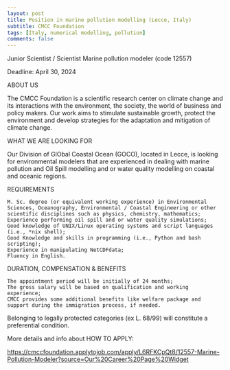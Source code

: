 ```yaml
---
layout: post
title: Position in marine pollution modelling (Lecce, Italy)
subtitle: CMCC Foundation
tags: [Italy, numerical modelling, pollution]
comments: false
---
```

Junior Scientist / Scientist Marine pollution modeler (code 12557)

Deadline: April 30, 2024

ABOUT US

The CMCC Foundation is a scientific research center on climate change and its interactions with the environment, the society, the world of business and policy makers.
Our work aims to stimulate sustainable growth, protect the environment and develop strategies for the adaptation and mitigation of climate change.

WHAT WE ARE LOOKING FOR

Our Division of GlObal Coastal Ocean (GOCO), located in Lecce, is looking for environmental modelers that are experienced in dealing with marine pollution and Oil Spill modelling and or water quality modelling on coastal and oceanic regions. 

REQUIREMENTS

    M. Sc. degree (or equivalent working experience) in Environmental Sciences, Oceanography, Environmental / Coastal Engineering or other scientific disciplines such as physics, chemistry, mathematics; 
    Experience performing oil spill and or water quality simulations;
    Good knowledge of UNIX/Linux operating systems and script languages (i.e., *nix shell);
    Good Knowledge and skills in programming (i.e., Python and bash scripting);
    Experience in manipulating NetCDFdata;
    Fluency in English.

DURATION, COMPENSATION & BENEFITS

    The appointment period will be initially of 24 months;
    The gross salary will be based on qualification and working experience;
    CMCC provides some additional benefits like welfare package and support during the immigration process, if needed.


Belonging to legally protected categories (ex L. 68/99) will constitute a preferential condition.


More details and info about HOW TO APPLY:

https://cmccfoundation.applytojob.com/apply/L6RFKCpQt8/12557-Marine-Pollution-Modeler?source=Our%20Career%20Page%20Widget
